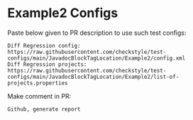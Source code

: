 # Example2 Configs
Paste below given to PR description to use such test configs:
```
Diff Regression config: https://raw.githubusercontent.com/checkstyle/test-configs/main/JavadocBlockTagLocation/Example2/config.xml
Diff Regression projects: https://raw.githubusercontent.com/checkstyle/test-configs/main/JavadocBlockTagLocation/Example2/list-of-projects.properties
```
Make comment in PR:
```
Github, generate report
```
